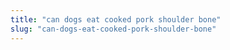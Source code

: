 ```yaml
---
title: "can dogs eat cooked pork shoulder bone"
slug: "can-dogs-eat-cooked-pork-shoulder-bone"
---
```


